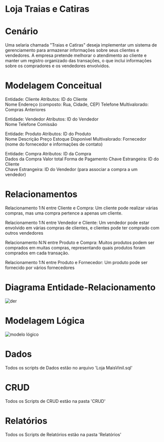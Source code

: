 # Loja Traias e Catiras

# Cenário
Uma selaria chamada "Traias e Catiras" deseja implementar um sistema de gerenciamento para armazenar informações sobre seus clientes e vendedores. A empresa pretende melhorar o atendimento ao cliente e manter um registro organizado das transações, o que inclui informações sobre os compradores e os vendedores envolvidos. 

# Modelagem Conceitual
  Entidade: Cliente 
Atributos: 
ID do Cliente  
Nome 
Endereço (composto: Rua, Cidade, CEP) 
Telefone 
Multivalorado: Compras Anteriores  

Entidade: Vendedor 
Atributos: 
ID do Vendedor  
Nome 
Telefone 
Comissão  

Entidade: Produto 
Atributos:
ID do Produto  
Nome 
Descrição 
Preço 
Estoque Disponível 
Multivalorado: Fornecedor (nome do fornecedor e informações de contato) 

Entidade: Compra 
Atributos: 
ID da Compra  
Dados da Compra 
Valor total 
Forma de Pagamento 
Chave Estrangeira: ID do Cliente  
Chave Estrangeira: ID do Vendedor (para associar a compra a um vendedor) 

# Relacionamentos
 Relacionamento 1:N entre Cliente e Compra: 
Um cliente pode realizar várias compras, mas uma compra pertence a apenas um cliente. 

Relacionamento 1:N entre Vendedor e Cliente: 
Um vendedor pode estar envolvido em várias compras de clientes, e clientes pode ter comprado com outros vendedores 

Relacionamento N:N entre Produto e Compra:
Muitos produtos podem ser comprados em muitas compras, representando quais produtos foram comprados em cada transação. 

Relacionamento 1:N entre Produto e Fornecedor: 
Um produto pode ser fornecido por vários fornecedores 
    
# Diagrama Entidade-Relacionamento
![der](https://github.com/pblcnr/Trabalho_LojaMaisVinil/assets/141787223/f914f785-b66c-4bff-88cd-77f43fbaa107)

# Modelagem Lógica
![modelo lógico](https://github.com/pblcnr/Trabalho_LojaMaisVinil/assets/141787223/678c9cd6-86ef-40d4-8c5f-8882b5146d98)

# Dados
  Todos os scripts de Dados estão no arquivo 'Loja MaisVinil.sql'
  
# CRUD
  Todos os Scripts de CRUD estão na pasta 'CRUD'

# Relatórios 
  Todos os Scripts de Relatórios estão na pasta 'Relatórios'
